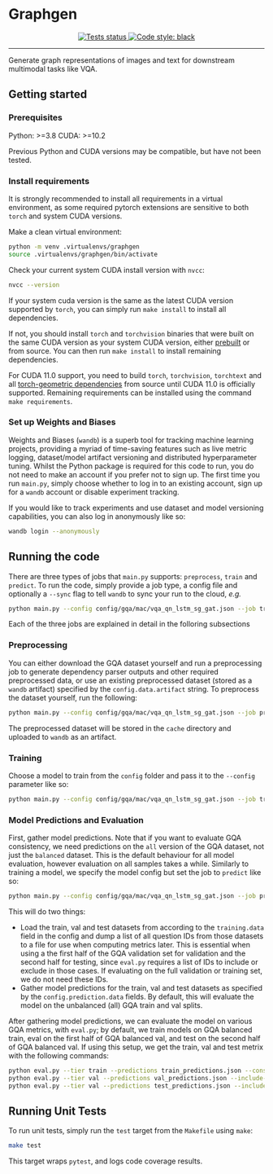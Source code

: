 # Graphgen

<p align="center">
  <a href="https://github.com/alexmirrington/graphgen/actions?query=branch%3Adevelop+workflow%3Atests">
    <img src="https://github.com/alexmirrington/graphgen/workflows/tests/badge.svg" alt="Tests status" />
  </a>
  <a href="https://github.com/psf/black">
    <img src="https://img.shields.io/badge/code%20style-black-000000.svg" alt="Code style: black" />
  </a>
</p>

----------------------

Generate graph representations of images and text for downstream multimodal
tasks like VQA.

## Getting started

### Prerequisites

Python: >=3.8
CUDA: >=10.2

Previous Python and CUDA versions may be compatible, but have not been tested.

### Install requirements

It is strongly recommended to install all requirements in a virtual environment,
as some required pytorch extensions are sensitive to both `torch` and system CUDA versions.

Make a clean virtual environment:

```Bash
python -m venv .virtualenvs/graphgen
source .virtualenvs/graphgen/bin/activate
```

Check your current system CUDA install version with `nvcc`:

```Bash
nvcc --version
```

If your system cuda version is the same as the latest CUDA version supported by `torch`,
you can simply run `make install` to install all dependencies.

If not, you should install `torch` and `torchvision` binaries that were built on the same CUDA version as your system CUDA version, either [prebuilt](https://pytorch.org/get-started/locally/) or from source. You can then run `make install` to install remaining dependencies.

For CUDA 11.0 support, you need to build `torch`, `torchvision`, `torchtext` and all [torch-geometric dependencies](https://pytorch-geometric.readthedocs.io/en/latest/notes/installation.html) from source until CUDA 11.0 is officially supported. Remaining requirements can be installed using the command `make requirements`.

### Set up Weights and Biases

Weights and Biases (`wandb`) is a superb tool for tracking machine learning projects, providing a myriad of time-saving features such as live metric logging, dataset/model artifact versioning and distributed hyperparameter tuning. Whilst the Python package is required for this code to run, you do not need to make an account if you prefer not to sign up. The first time you run `main.py`, simply choose whether to log in to an existing account, sign up for a `wandb` account or disable experiment tracking.

If you would like to track experiments and use dataset and model versioning capabilities, you can also log in anonymously like so:

```Bash
wandb login --anonymously
```

## Running the code

There are three types of jobs that `main.py` supports: `preprocess`, `train` and `predict`. To run the code, simply provide a job type, a config file and optionally a `--sync` flag to tell `wandb` to sync your run to the cloud, _e.g._

```Bash
python main.py --config config/gqa/mac/vqa_qn_lstm_sg_gat.json --job train --sync
```

Each of the three jobs are explained in detail in the folloring subsections

### Preprocessing

You can either download the GQA dataset yourself and run a preprocessing job to generate dependency parser outputs and other required preprocessed data, or use an existing preprocessed dataset (stored as a `wandb` artifact) specified by the `config.data.artifact` string. To preprocess the dataset yourself, run the following:

```Bash
python main.py --config config/gqa/mac/vqa_qn_lstm_sg_gat.json --job preprocess --sync
```

The preprocessed dataset will be stored in the `cache` directory and uploaded to `wandb` as an artifact.

### Training

Choose a model to train from the `config` folder and pass it to the `--config` parameter like so:

```Bash
python main.py --config config/gqa/mac/vqa_qn_lstm_sg_gat.json --job train --sync
```

### Model Predictions and Evaluation

First, gather model predictions. Note that if you want to evaluate GQA consistency, we need predictions on the `all` version of the GQA dataset, not just the `balanced` dataset. This is the default behaviour for all model evaluation, however evaluation on all samples takes a while. Similarly to training a model, we specify the model config but set the job to `predict` like so:

```Bash
python main.py --config config/gqa/mac/vqa_qn_lstm_sg_gat.json --job predict --sync
```

This will do two things:

- Load the train, val and test datasets from according to the `training.data` field in the config and dump a list of all question IDs from those datasets to a file for use when computing metrics later. This is essential when using a the first half of the GQA validation set for validation and the second half for testing, since `eval.py` requires a list of IDs to include or exclude in those cases. If evaluating on the full validation or training set, we do not need these IDs.
- Gather model predictions for the train, val and test datasets as specified by the `config.prediction.data` fields. By default, this will evaluate the model on the unbalanced (all) GQA train and val splits.

After gathering model predictions, we can evaluate the model on various GQA metrics, with `eval.py`; by default, we train models on GQA balanced train, eval on the first half of GQA balanced val, and test on the second half of GQA balanced val. If using this setup, we get the train, val and test metrix with the following commands:

```Bash
python eval.py --tier train --predictions train_predictions.json --consistency
python eval.py --tier val --predictions val_predictions.json --include-ids val_ids.json --exclude-ids test_ids.json --consistency
python eval.py --tier val --predictions test_predictions.json --include-ids test_ids.json --exclude-ids val_ids.json --consistency
```

## Running Unit Tests

To run unit tests, simply run the `test` target from the `Makefile` using `make`:

```Bash
make test
```

This target wraps `pytest`, and logs code coverage results.
